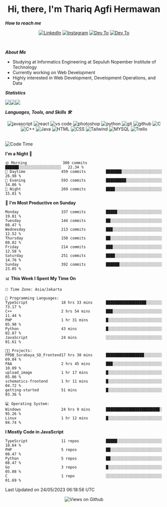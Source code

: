 <div align="center">
  <h1>Hi, there, I'm Thariq Agfi Hermawan</h1>
</div>


***How to reach me***
<p align='center'>
   <a href="https://www.linkedin.com/in/thariqagfihermawan" target="_blank"><img src="https://img.shields.io/badge/LinkedIn-0077B5?style=for-the-badge&logo=linkedin&logoColor=white" alt="LinkedIn"></a>
   <a href="https://www.instagram.com/thoriqagfi" target="_blank"><img src="https://img.shields.io/badge/Instagram-E4405F?style=for-the-badge&logo=instagram&logoColor=white" alt="Instagram"></a>
   <a href="https://medium.com/@thoriq.aghfi60" target="_blank"><img src="https://img.shields.io/badge/Medium-12100E?style=for-the-badge&logo=medium&logoColor=white" alt="Dev To"></a>
   <a href="https://linktr.ee/thoriqagfi" target="_blank"><img src="https://img.shields.io/badge/linktree-1de9b6?style=for-the-badge&logo=linktree&logoColor=white" alt="Dev To"></a>
</p>

<br>

***About Me***
- Studying at Informatics Engineering at Sepuluh Nopember Institute of Technology
- Currently working on Web Development
- Highly interested in Web Development, Development Operations, and Data

***Statistics***

<!-- [![GitHub Streak](http://github-readme-streak-stats.herokuapp.com?user=thoriqagfi&theme=dark)](https://git.io/streak-stats) -->

<div align="center">
  <div style="display: flex;">
    <img src="http://github-readme-streak-stats.herokuapp.com?user=thoriqagfi&theme=chartreuse-dark"/>
    <img src="https://github-readme-stats.vercel.app/api/top-langs/?username=thoriqagfi&layout=compact&&theme=chartreuse-dark&langs_count=8)](https://github.com/thoriqagfi"/>
    <img src="https://github-readme-stats.vercel.app/api?username=thoriqagfi&show_icons=true&theme=chartreuse-dark"/>
  </div>
</div>

<!-- [![Top Langs](https://github-readme-stats.vercel.app/api/top-langs/?username=thoriqagfi&layout=compact&&theme=chartreuse-dark&langs_count=8)](https://github.com/thoriqagfi)
< ![Agfi's GitHub stats](https://github-readme-stats.vercel.app/api?username=thoriqagfi&show_icons=true&theme=chartreuse-dark) -->

***Languages, Tools, and Skills 🛠***

  <div align="center">
    <img src="https://img.shields.io/badge/JavaScript-F7DF1E?style=for-the-badge&logo=javascript&logoColor=black" alt="javascript" />
    <img src="https://img.shields.io/badge/React-61DAFB?style=for-the-badge&logo=react&logoColor=black" alt="react" />
    <img src="https://img.shields.io/badge/vs%20code-007ACC?style=for-the-badge&logo=visual%20studio%20code&logoColor=white" alt="vs code" />
    <img src="https://img.shields.io/badge/adobe%20photoshop-31A8FF?style=for-the-badge&logo=adobe%20photoshop&logoColor=white" alt="photoshop" />
    <img src="https://img.shields.io/badge/python-3776AB?style=for-the-badge&logo=python&logoColor=white" alt="python" />
    <img src="https://img.shields.io/badge/Git-F05032?style=for-the-badge&logo=git&logoColor=white" alt="git" />
    <img src="https://img.shields.io/badge/GitHub-100000?style=for-the-badge&logo=github&logoColor=white" alt="github" />
    <img src="https://img.shields.io/badge/c-%2300599C.svg?style=for-the-badge&logo=c&logoColor=white" alt="C" />
    <img src="https://img.shields.io/badge/c++-%2300599C.svg?style=for-the-badge&logo=c%2B%2B&logoColor=white" alt="C++" />
    <img src="https://img.shields.io/badge/Java-ED8B00?style=for-the-badge&logo=java&logoColor=white" alt="Java"/>
    <img src="https://img.shields.io/badge/HTML5-E34F26?style=for-the-badge&logo=html5&logoColor=white" alt="HTML" />
    <img src="https://img.shields.io/badge/CSS-239120?&style=for-the-badge&logo=css3&logoColor=white" alt ="CSS" />
    <img src="https://img.shields.io/badge/tailwindcss-%2338B2AC.svg?style=for-the-badge&logo=tailwind-css&logoColor=white" alt="Tailwind" />
    <img src="https://img.shields.io/badge/MySQL-00000F?style=for-the-badge&logo=mysql&logoColor=white" alt="MYSQL" />
    <img src="https://img.shields.io/badge/Trello-%23026AA7.svg?style=for-the-badge&logo=Trello&logoColor=white" alt="Trello" />
  </div><br>

<!--START_SECTION:waka-->
![Code Time](http://img.shields.io/badge/Code%20Time-387%20hrs%2037%20mins-blue)

**I'm a Night 🦉** 

```text
🌞 Morning                380 commits         ██████░░░░░░░░░░░░░░░░░░░   22.34 % 
🌆 Daytime                459 commits         ███████░░░░░░░░░░░░░░░░░░   26.98 % 
🌃 Evening                593 commits         █████████░░░░░░░░░░░░░░░░   34.86 % 
🌙 Night                  269 commits         ████░░░░░░░░░░░░░░░░░░░░░   15.81 % 
```
📅 **I'm Most Productive on Sunday** 

```text
Monday                   337 commits         █████░░░░░░░░░░░░░░░░░░░░   19.81 % 
Tuesday                  144 commits         ██░░░░░░░░░░░░░░░░░░░░░░░   08.47 % 
Wednesday                213 commits         ███░░░░░░░░░░░░░░░░░░░░░░   12.52 % 
Thursday                 150 commits         ██░░░░░░░░░░░░░░░░░░░░░░░   08.82 % 
Friday                   214 commits         ███░░░░░░░░░░░░░░░░░░░░░░   12.58 % 
Saturday                 251 commits         ████░░░░░░░░░░░░░░░░░░░░░   14.76 % 
Sunday                   392 commits         ██████░░░░░░░░░░░░░░░░░░░   23.05 % 
```


📊 **This Week I Spent My Time On** 

```text
🕑︎ Time Zone: Asia/Jakarta

💬 Programming Languages: 
TypeScript               18 hrs 33 mins      ██████████████████░░░░░░░   73.17 % 
C++                      2 hrs 54 mins       ███░░░░░░░░░░░░░░░░░░░░░░   11.44 % 
PHP                      1 hr 31 mins        █░░░░░░░░░░░░░░░░░░░░░░░░   05.98 % 
Python                   43 mins             █░░░░░░░░░░░░░░░░░░░░░░░░   02.87 % 
JavaScript               24 mins             ░░░░░░░░░░░░░░░░░░░░░░░░░   01.61 % 

🐱‍💻 Projects: 
PPDB_Surabaya_SD_Frontend17 hrs 30 mins      █████████████████░░░░░░░░   69.04 % 
PAA                      2 hrs 45 mins       ███░░░░░░░░░░░░░░░░░░░░░░   10.89 % 
upload_image             1 hr 17 mins        █░░░░░░░░░░░░░░░░░░░░░░░░   05.06 % 
schematics-frontend      1 hr 11 mins        █░░░░░░░░░░░░░░░░░░░░░░░░   04.72 % 
getting-started          51 mins             █░░░░░░░░░░░░░░░░░░░░░░░░   03.36 % 

💻 Operating System: 
Windows                  24 hrs 9 mins       ████████████████████████░   95.26 % 
Linux                    1 hr 12 mins        █░░░░░░░░░░░░░░░░░░░░░░░░   04.74 % 
```

**I Mostly Code in JavaScript** 

```text
TypeScript               11 repos            █████░░░░░░░░░░░░░░░░░░░░   18.64 % 
PHP                      5 repos             ██░░░░░░░░░░░░░░░░░░░░░░░   08.47 % 
Python                   5 repos             ██░░░░░░░░░░░░░░░░░░░░░░░   08.47 % 
Go                       3 repos             █░░░░░░░░░░░░░░░░░░░░░░░░   05.08 % 
C                        1 repo              ░░░░░░░░░░░░░░░░░░░░░░░░░   01.69 % 
```




 Last Updated on 24/05/2023 06:18:56 UTC
<!--END_SECTION:waka-->

<div align="center">
<img src="https://komarev.com/ghpvc/?username=thoriqagfi&color=blue" alt="Views on Github" />
</div>